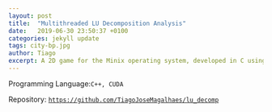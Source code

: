 ```yaml
---
layout: post
title:  "Multithreaded LU Decomposition Analysis"
date:   2019-06-30 23:50:37 +0100
categories: jekyll update
tags: city-bp.jpg
author: Tiago
excerpt: A 2D game for the Minix operating system, developed in C using only the C standard library and Minix's OS API.
---
```


Programming Language:`C++, CUDA`

Repository: [`https://github.com/TiagoJoseMagalhaes/lu_decomp`](https://github.com/TiagoJoseMagalhaes/lu_decomp)